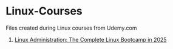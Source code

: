 # Linux-Courses

Files created during Linux courses from Udemy.com

1. [Linux Administration: The Complete Linux Bootcamp in 2025](https://www.udemy.com/course/master-linux-administration)
